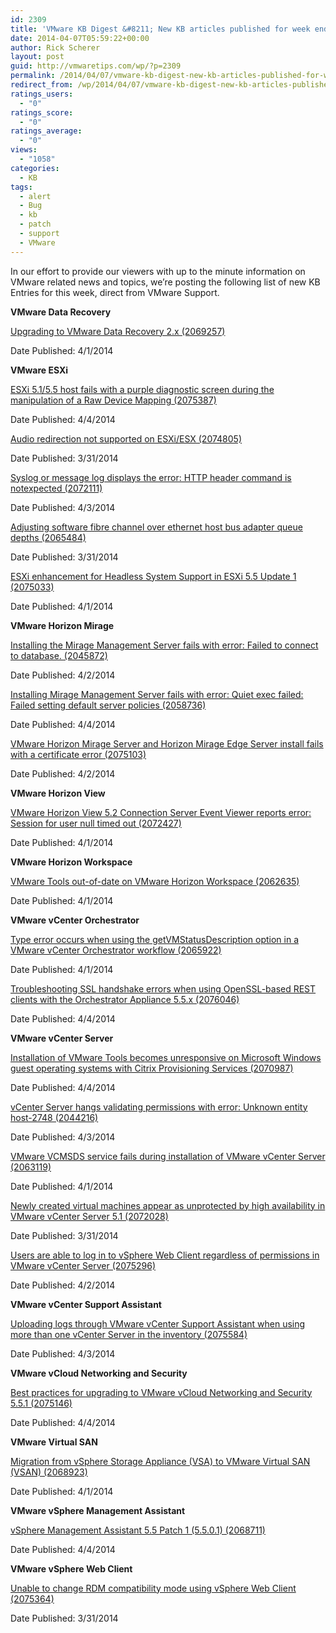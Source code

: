 ```yaml
---
id: 2309
title: 'VMware KB Digest &#8211; New KB articles published for week ending 4/5/14'
date: 2014-04-07T05:59:22+00:00
author: Rick Scherer
layout: post
guid: http://vmwaretips.com/wp/?p=2309
permalink: /2014/04/07/vmware-kb-digest-new-kb-articles-published-for-week-ending-4514/
redirect_from: /wp/2014/04/07/vmware-kb-digest-new-kb-articles-published-for-week-ending-4514/
ratings_users:
  - "0"
ratings_score:
  - "0"
ratings_average:
  - "0"
views:
  - "1058"
categories:
  - KB
tags:
  - alert
  - Bug
  - kb
  - patch
  - support
  - VMware
---
```

In our effort to provide our viewers with up to the minute information on VMware related news and topics, we&#8217;re posting the following list of new KB Entries for this week, direct from VMware Support.



**VMware Data Recovery**
  
[Upgrading to VMware Data Recovery 2.x (2069257)](http://bit.ly/1kiXcLj)
  
Date Published: 4/1/2014

**VMware ESXi**
  
[ESXi 5.1/5.5 host fails with a purple diagnostic screen during the manipulation of a Raw Device Mapping (2075387)](http://bit.ly/1mU2HNC)
  
Date Published: 4/4/2014
  
[Audio redirection not supported on ESXi/ESX (2074805)](http://bit.ly/1kiXeTn)
  
Date Published: 3/31/2014
  
[Syslog or message log displays the error: HTTP header command is notexpected (2072111)](http://bit.ly/1kiXcLl)
  
Date Published: 4/3/2014
  
[Adjusting software fibre channel over ethernet host bus adapter queue depths (2065484)](http://bit.ly/1kiXcLo)
  
Date Published: 3/31/2014
  
[ESXi enhancement for Headless System Support in ESXi 5.5 Update 1 (2075033)](http://bit.ly/1kiXeTp)
  
Date Published: 4/1/2014

**VMware Horizon Mirage**
  
[Installing the Mirage Management Server fails with error: Failed to connect to database. (2045872)](http://bit.ly/1kiXeTq)
  
Date Published: 4/2/2014
  
[Installing Mirage Management Server fails with error: Quiet exec failed: Failed setting default server policies (2058736)](http://bit.ly/1kiXeTr)
  
Date Published: 4/4/2014
  
[VMware Horizon Mirage Server and Horizon Mirage Edge Server install fails with a certificate error (2075103)](http://bit.ly/1kiXcLs)
  
Date Published: 4/2/2014

**VMware Horizon View**
  
[VMware Horizon View 5.2 Connection Server Event Viewer reports error: Session for user null timed out (2072427)](http://bit.ly/1kiXd1G)
  
Date Published: 4/1/2014

**VMware Horizon Workspace**
  
[VMware Tools out-of-date on VMware Horizon Workspace (2062635)](http://bit.ly/1kiXeTu)
  
Date Published: 4/1/2014

**VMware vCenter Orchestrator**
  
[Type error occurs when using the getVMStatusDescription option in a VMware vCenter Orchestrator workflow (2065922)](http://bit.ly/1mU2I48)
  
Date Published: 4/1/2014
  
[Troubleshooting SSL handshake errors when using OpenSSL-based REST clients with the Orchestrator Appliance 5.5.x (2076046)](http://bit.ly/1kiXeTz)
  
Date Published: 4/4/2014

**VMware vCenter Server**
  
[Installation of VMware Tools becomes unresponsive on Microsoft Windows guest operating systems with Citrix Provisioning Services (2070987)](http://bit.ly/1mU2I49)
  
Date Published: 4/4/2014
  
[vCenter Server hangs validating permissions with error: Unknown entity host-2748 (2044216)](http://bit.ly/1kiXd1L)
  
Date Published: 4/3/2014
  
[VMware VCMSDS service fails during installation of VMware vCenter Server (2063119)](http://bit.ly/1kiXd1M)
  
Date Published: 4/1/2014
  
[Newly created virtual machines appear as unprotected by high availability in VMware vCenter Server 5.1 (2072028)](http://bit.ly/1kiXf9Q)
  
Date Published: 3/31/2014
  
[Users are able to log in to vSphere Web Client regardless of permissions in VMware vCenter Server (2075296)](http://bit.ly/1kiXd1N)
  
Date Published: 4/2/2014

**VMware vCenter Support Assistant**
  
[Uploading logs through VMware vCenter Support Assistant when using more than one vCenter Server in the inventory (2075584)](http://bit.ly/1kiXd1Q)
  
Date Published: 4/3/2014

**VMware vCloud Networking and Security**
  
[Best practices for upgrading to VMware vCloud Networking and Security 5.5.1 (2075146)](http://bit.ly/1mU2JFf)
  
Date Published: 4/4/2014

**VMware Virtual SAN**
  
[Migration from vSphere Storage Appliance (VSA) to VMware Virtual SAN (VSAN) (2068923)](http://bit.ly/1mU2I4p)
  
Date Published: 4/1/2014

**VMware vSphere Management Assistant**
  
[vSphere Management Assistant 5.5 Patch 1 (5.5.0.1) (2068711)](http://bit.ly/1kiXd1V)
  
Date Published: 4/4/2014

**VMware vSphere Web Client**
  
[Unable to change RDM compatibility mode using vSphere Web Client (2075364)](http://bit.ly/1mU2I4q)
  
Date Published: 3/31/2014